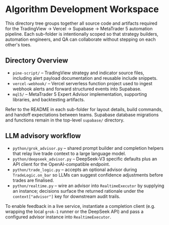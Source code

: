 # Algorithm Development Workspace

This directory tree groups together all source code and artifacts required for the
TradingView → Vercel → Supabase → MetaTrader 5 automation pipeline. Each
sub-folder is intentionally scoped so that strategy builders, automation
engineers, and QA can collaborate without stepping on each other's toes.

## Directory Overview

- `pine-script/` – TradingView strategy and indicator source files, including
  alert payload documentation and reusable include snippets.
- `vercel-webhook/` – Vercel serverless function project used to ingest webhook
  alerts and forward structured events into Supabase.
- `mql5/` – MetaTrader 5 Expert Advisor implementation, supporting libraries,
  and backtesting artifacts.

Refer to the README in each sub-folder for layout details, build commands, and
handoff expectations between teams. Supabase database migrations and functions
remain in the top-level `supabase/` directory.

## LLM advisory workflow

- `python/grok_advisor.py` – shared prompt builder and completion helpers that
  relay live trade context to a large language model.
- `python/deepseek_advisor.py` – DeepSeek-V3 specific defaults plus an API
  client for the OpenAI-compatible endpoint.
- `python/trade_logic.py` – accepts an optional advisor during
  `TradeLogic.on_bar` so LLMs can suggest confidence adjustments before trades
  are finalised.
- `python/realtime.py` – wire an advisor into `RealtimeExecutor` by supplying an
  instance; decisions surface the returned rationale under the `context["advisor"]`
  key for downstream audit trails.

To enable feedback in a live service, instantiate a completion client (e.g.
wrapping the local `grok-1` runner or the DeepSeek API) and pass a configured
advisor instance into `RealtimeExecutor`.
